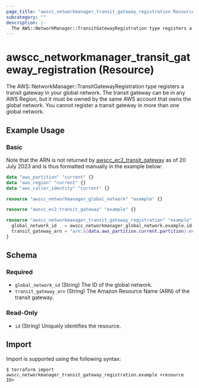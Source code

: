 ```yaml
---
page_title: "awscc_networkmanager_transit_gateway_registration Resource - terraform-provider-awscc"
subcategory: ""
description: |-
  The AWS::NetworkManager::TransitGatewayRegistration type registers a transit gateway in your global network. The transit gateway can be in any AWS Region, but it must be owned by the same AWS account that owns the global network. You cannot register a transit gateway in more than one global network.
---
```


# awscc_networkmanager_transit_gateway_registration (Resource)

The AWS::NetworkManager::TransitGatewayRegistration type registers a transit gateway in your global network. The transit gateway can be in any AWS Region, but it must be owned by the same AWS account that owns the global network. You cannot register a transit gateway in more than one global network.

## Example Usage

### Basic

Note that the ARN is not returned by [awscc_ec2_transit_gateway](https://registry.terraform.io/providers/hashicorp/awscc/latest/docs/resources/ec2_transit_gateway) as of 20 July 2023 and is thus formatted manually in the example below:

```terraform
data "aws_partition" "current" {}
data "aws_region" "current" {}
data "aws_caller_identity" "current" {}

resource "awscc_networkmanager_global_network" "example" {}

resource "awscc_ec2_transit_gateway" "example" {}

resource "awscc_networkmanager_transit_gateway_registration" "example" {
  global_network_id   = awscc_networkmanager_global_network.example.id
  transit_gateway_arn = "arn:${data.aws_partition.current.partition}:ec2:${data.aws_region.current.name}:${data.aws_caller_identity.current.account_id}:transit-gateway/${awscc_ec2_transit_gateway.example.id}"
}
```

<!-- schema generated by tfplugindocs -->
## Schema

### Required

- `global_network_id` (String) The ID of the global network.
- `transit_gateway_arn` (String) The Amazon Resource Name (ARN) of the transit gateway.

### Read-Only

- `id` (String) Uniquely identifies the resource.

## Import

Import is supported using the following syntax:

```shell
$ terraform import awscc_networkmanager_transit_gateway_registration.example <resource ID>
```